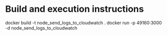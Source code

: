 # Build and execution instructions

docker build -t node_send_logs_to_cloudwatch .
docker run -p 49160:3000 -d node_send_logs_to_cloudwatch
